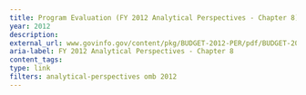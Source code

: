 ```yaml
---
title: Program Evaluation (FY 2012 Analytical Perspectives - Chapter 8)
year: 2012
description: 
external_url: www.govinfo.gov/content/pkg/BUDGET-2012-PER/pdf/BUDGET-2012-PER.pdf
aria-label: FY 2012 Analytical Perspectives - Chapter 8
content_tags: 
type: link
filters: analytical-perspectives omb 2012
---
```

